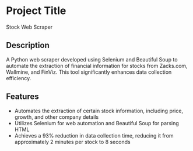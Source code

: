# Project Title
Stock Web Scraper

## Description
A Python web scraper developed using Selenium and Beautiful Soup to automate the extraction of financial information for stocks from Zacks.com, Wallmine, and FinViz. This tool significantly enhances data collection efficiency.

## Features
- Automates the extraction of certain stock information, including price, growth, and other company details
- Utilizes Selenium for web automation and Beautiful Soup for parsing HTML
- Achieves a 93% reduction in data collection time, reducing it from approximately 2 minutes per stock to 8 seconds
